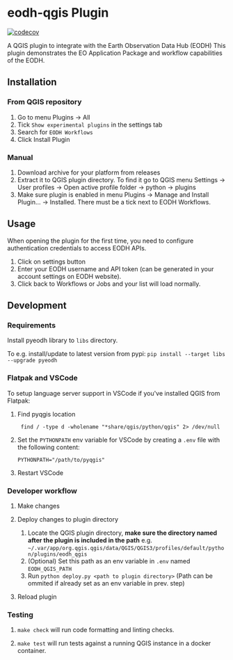 # eodh-qgis Plugin

[![codecov](https://codecov.io/github/EO-DataHub/eodh-qgis/graph/badge.svg?token=N2VQBHVZN8)](https://codecov.io/github/EO-DataHub/eodh-qgis)

A QGIS plugin to integrate with the Earth Observation Data Hub (EODH)
This plugin demonstrates the EO Application Package and workflow capabilities of the EODH.

## Installation

### From QGIS repository

1. Go to menu Plugins -> All
2. Tick `Show experimental plugins` in the settings tab
3. Search for `EODH Workflows`
4. Click Install Plugin

### Manual

1. Download archive for your platform from releases
2. Extract it to QGIS plugin directory.
   To find it go to QGIS menu Settings -> User profiles -> Open active profile folder -> python -> plugins
3. Make sure plugin is enabled in menu Plugins -> Manage and Install Plugin... -> Installed. There must be a tick next to EODH Workflows.

## Usage

When opening the plugin for the first time, you need to configure authentication credentials to access EODH APIs.

1. Click on settings button
2. Enter your EODH username and API token (can be generated in your account settings on EODH website).
3. Click back to Workflows or Jobs and your list will load normally.

## Development

### Requirements

Install pyeodh library to `libs` directory.

To e.g. install/update to latest version from pypi: `pip install --target libs --upgrade pyeodh`

### Flatpak and VSCode

To setup language server support in VSCode if you've installed QGIS from Flatpak:

1. Find pyqgis location

   ` find / -type d -wholename "*share/qgis/python/qgis" 2> /dev/null`

2. Set the `PYTHONPATH` env variable for VSCode by creating a `.env` file with the following content:

   `PYTHONPATH="/path/to/pyqgis"`

3. Restart VSCode

### Developer workflow

1. Make changes
2. Deploy changes to plugin directory

   1. Locate the QGIS plugin directory, **make sure the directory named after the plugin is included in the path** e.g. `~/.var/app/org.qgis.qgis/data/QGIS/QGIS3/profiles/default/python/plugins/eodh_qgis`
   2. (Optional) Set this path as an env variable in `.env` named `EODH_QGIS_PATH`
   3. Run `python deploy.py <path to plugin directory>` (Path can be ommited if already set as an env variable in prev. step)

3. Reload plugin

### Testing

1. `make check` will run code formatting and linting checks.

2. `make test` will run tests against a running QGIS instance in a docker container.
